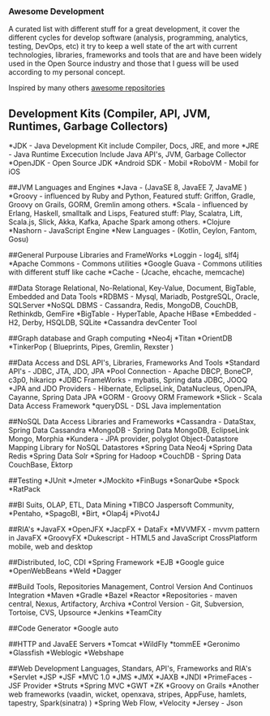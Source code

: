 ### Awesome Development
A curated list with different stuff for a great development, it cover the different cycles for develop software (analysis, programming, analytics, testing, DevOps, etc) it try to keep a well state of the art with current technologies, libraries, frameworks and tools that are and have been widely used in the Open Source industry and those that I guess will be used according to my personal concept.

Inspired by many others [awesome repositories](https://github.com/bayandin/awesome-awesomeness)

## Development Kits (Compiler, API, JVM, Runtimes, Garbage Collectors)
*JDK - Java Development Kit include Compiler, Docs, JRE, and more
*JRE - Java Runtime Excecution Include Java API's, JVM, Garbage Collector
*OpenJDK - Open Source JDK
*Android SDK - Mobil
*RoboVM - Mobil for iOS

##JVM Languages and Engines
*Java - (JavaSE 8, JavaEE 7, JavaME )
*Groovy - influenced by Ruby and Python, Featured stuff: Griffon, Gradle, Groovy on Grails, GORM, Gremlin among others.
*Scala - influenced by Erlang, Haskell, smalltalk and Lisps, Featured stuff: Play, Scalatra, Lift, Scala.js, Slick, Akka, Kafka, Apache Spark among others.
*Clojure
*Nashorn - JavaScript Engine
*New Languages - (Kotlin, Ceylon, Fantom, Gosu)

##General Purpouse Libraries and FrameWorks
*Loggin - log4j, slf4j
*Apache Commons - Commons utilities
*Google Guava - Commons utilities with different stuff like cache
*Cache - (Jcache, ehcache, memcache)

##Data Storage Relational, No-Relational, Key-Value, Document, BigTable, Embedded and Data Tools
*RDBMS - Mysql, Mariadb, PostgreSQL, Oracle, SQLServer
*NoSQL DBMS - Cassandra, Redis, MongoDB, CouchDB, Rethinkdb, GemFire
*BigTable - HyperTable, Apache HBase
*Embedded - H2, Derby, HSQLDB, SQLite
*Cassandra devCenter Tool

##Graph database and Graph computing
*Neo4j
*Titan
*OrientDB
*TinkerPop ( Blueprints, Pipes, Gremlin, Rexster )

##Data Access and DSL API's, Libraries, Frameworks And Tools
*Standard API's - JDBC, JTA, JDO, JPA
*Pool Connection - Apache DBCP, BoneCP, c3p0, hikaricp
*JDBC FrameWorks - mybatis, Spring data JDBC, JOOQ
*JPA and JDO Providers - Hibernate, EclipseLink, DataNucleus, OpenJPA, Cayanne, Spring Data JPA
*GORM - Groovy ORM Framework
*Slick - Scala Data Access Framework
*queryDSL - DSL Java implementation

##NoSQL Data Access Libraries and Frameworks
*Cassandra - DataStax, Spring Data Cassandra
*MongoDB - Spring Data MongoDB, EclipseLink Mongo, Morphia
*Kundera - JPA provider, polyglot Object-Datastore Mapping Library for NoSQL Datastores
*Spring Data Neo4j
*Spring Data Redis
*Spring Data Solr
*Spring for Hadoop
*CouchDB - Spring Data CouchBase, Ektorp

##Testing
*JUnit
*Jmeter
*JMockito
*FinBugs
*SonarQube
*Spock
*RatPack

##BI Suits, OLAP, ETL, Data Mining
*TIBCO Jaspersoft Community,
*Pentaho,
*SpagoBI,
*Birt,
*Olap4j
*Pivot4J

##RIA's
*JavaFX
*OpenJFX
*JacpFX + DataFx
*MVVMFX - mvvm pattern in JavaFX
*GroovyFX
*Dukescript - HTML5 and JavaScript CrossPlatform mobile, web and desktop

##Distributed, IoC, CDI
*Spring Framework
*EJB
*Google guice
*OpenWebBeans
*Weld
*Dagger

##Build Tools, Repositories Management, Control Version And Continuos Integration
*Maven
*Gradle
*Bazel
*Reactor
*Repositories - maven central, Nexus, Artifactory, Archiva
*Control Version - Git, Subversion, Tortoise, CVS, Upsource
*Jenkins
*TeamCity

##Code Generator
*Google auto

##HTTP and JavaEE Servers
*Tomcat
*WildFly
*tommEE
*Geronimo
*Glassfish
*Weblogic
*Webshape

##Web Development Languages, Standars, API's, Frameworks and RIA's
*Servlet
*JSP
*JSF
*MVC 1.0
*JMS
*JMX
*JAXB
*JNDI
*PrimeFaces - JSF Provider
*Struts
*Spring MVC
*GWT
*ZK
*Groovy on Grails
*Another web frameworks (vaadin, wicket, openxava, stripes, AppFuse, hamlets, tapestry, Spark(sinatra) )
*Spring Web Flow,
*Velocity
*Jersey - Json


